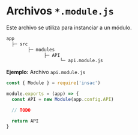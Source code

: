 # Archivos `*.module.js`

Este archivo se utiliza para instanciar a un módulo.

```txt
app
  ├─ src
        ├─ modules
              ├─ API
                    └─ api.module.js
```

**Ejemplo:** Archivo `api.module.js`

```js
const { Module } = require('insac')

module.exports = (app) => {
  const API = new Module(app.config.API)

  // TODO

  return API
}
```
